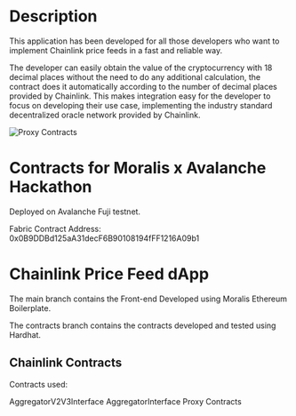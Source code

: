 # Description

This application has been developed for all those developers who want to implement Chainlink price feeds in a fast and reliable way.

The developer can easily obtain the value of the cryptocurrency with 18 decimal places without the need to do any additional calculation, the contract does it automatically according to the number of decimal places provided by Chainlink. This makes integration easy for the developer to focus on developing their use case, implementing the industry standard decentralized oracle network provided by Chainlink.

![Proxy Contracts]("https://i.ibb.co/VNfRFvG/Captura.png")
# Contracts for Moralis x Avalanche Hackathon

Deployed on Avalanche Fuji testnet.

Fabric Contract Address: 0x0B9DDBd125aA31decF6B90108194fFF1216A09b1
# Chainlink Price Feed dApp


The main branch contains the Front-end Developed using Moralis Ethereum Boilerplate.

The contracts branch contains the contracts developed and tested using Hardhat.

## Chainlink Contracts

Contracts used:

AggregatorV2V3Interface
AggregatorInterface
Proxy Contracts